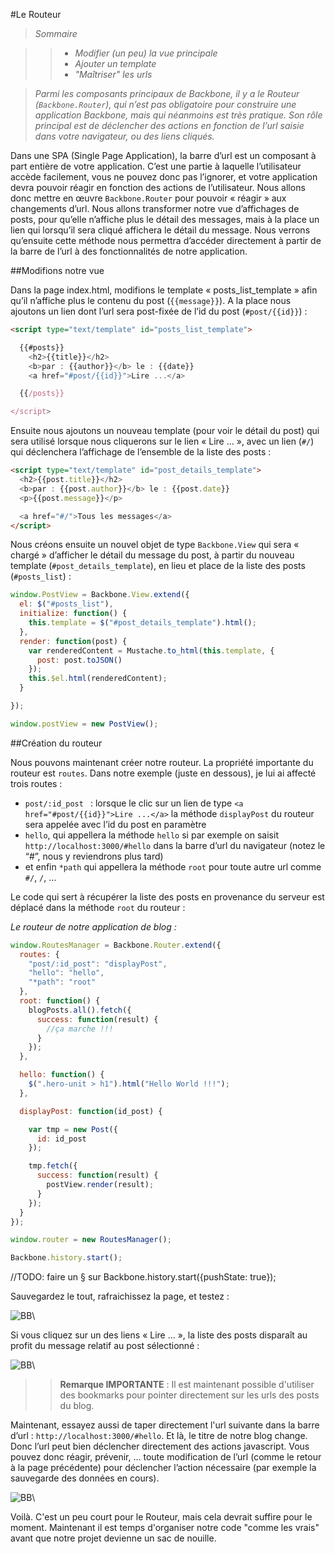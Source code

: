 #Le Routeur

>*Sommaire*

>>- *Modifier (un peu) la vue principale*
>>- *Ajouter un template*
>>- *"Maîtriser" les urls*


>*Parmi les composants principaux de Backbone, il y a le Routeur (`Backbone.Router`), qui n’est pas obligatoire pour construire une application Backbone, mais qui néanmoins est très pratique. Son rôle principal est de déclencher des actions en fonction de l’url saisie dans votre navigateur, ou des liens cliqués.*

Dans une SPA (Single Page Application), la barre d’url est un composant à part entière de votre application. C’est une partie à laquelle l’utilisateur accède facilement, vous ne pouvez donc pas l’ignorer, et votre application devra pouvoir réagir en fonction des actions de l’utilisateur. Nous allons donc mettre en œuvre `Backbone.Router` pour pouvoir « réagir » aux changements d’url.
Nous allons transformer notre vue d’affichages de posts, pour qu’elle n’affiche plus le détail des messages, mais à la place un lien qui lorsqu’il sera cliqué affichera le détail du message. Nous verrons qu’ensuite cette méthode nous permettra d’accéder directement à partir de la barre de l’url à des fonctionnalités de notre application.

##Modifions notre vue

Dans la page index.html, modifions le template « posts_list_template » afin qu’il n’affiche plus le contenu du post (`{{message}}`). A la place nous ajoutons un lien dont l’url sera post-fixée de l’id du post (`#post/{{id}}`) :

```html
<script type="text/template" id="posts_list_template">

  {{#posts}}
    <h2>{{title}}</h2>
    <b>par : {{author}}</b> le : {{date}}
    <a href="#post/{{id}}">Lire ...</a>

  {{/posts}}

</script>
```

Ensuite nous ajoutons un nouveau template (pour voir le détail du post) qui sera utilisé lorsque nous cliquerons sur le lien « Lire … », avec un lien (`#/`) qui déclenchera l’affichage de l’ensemble de la liste des posts :

```html
<script type="text/template" id="post_details_template">
  <h2>{{post.title}}</h2>
  <b>par : {{post.author}}</b> le : {{post.date}}
  <p>{{post.message}}</p>

  <a href="#/">Tous les messages</a>
</script>
```

Nous créons ensuite un nouvel objet de type `Backbone.View` qui sera « chargé » d’afficher le détail du message du post, à partir du nouveau template (`#post_details_template`), en lieu et place de la liste des posts (`#posts_list`) :

```javascript
window.PostView = Backbone.View.extend({
  el: $("#posts_list"),
  initialize: function() {
    this.template = $("#post_details_template").html();
  },
  render: function(post) {
    var renderedContent = Mustache.to_html(this.template, {
      post: post.toJSON()
    });
    this.$el.html(renderedContent);
  }

});

window.postView = new PostView();
```

##Création du routeur

Nous pouvons maintenant créer notre routeur. La propriété importante du routeur est `routes`. Dans notre exemple (juste en dessous), je lui ai affecté trois routes :

- `post/:id_post ` : lorsque le clic sur un lien de type `<a href="#post/{{id}}">Lire ...</a>` la méthode `displayPost` du routeur sera appelée avec l’id du post en paramètre
- `hello`, qui appellera la méthode `hello` si par exemple on saisit `http://localhost:3000/#hello` dans la barre d’url du navigateur (notez le “#”, nous y reviendrons plus tard)
- et enfin `*path` qui appellera la méthode `root` pour toute autre url comme `#/`, `/`, …

Le code qui sert à récupérer la liste des posts en provenance du serveur est déplacé dans la méthode `root` du routeur :

*Le routeur de notre application de blog :*

```javascript
window.RoutesManager = Backbone.Router.extend({
  routes: {
    "post/:id_post": "displayPost",
    "hello": "hello",
    "*path": "root"
  },
  root: function() {
    blogPosts.all().fetch({
      success: function(result) {
        //ça marche !!!
      }
    });
  },

  hello: function() {
    $(".hero-unit > h1").html("Hello World !!!");
  },

  displayPost: function(id_post) {

    var tmp = new Post({
      id: id_post
    });

    tmp.fetch({
      success: function(result) {
        postView.render(result);
      }
    });
  }
});

window.router = new RoutesManager();

Backbone.history.start();
```

  //TODO: faire un § sur Backbone.history.start({pushState: true});

Sauvegardez le tout, rafraichissez la page, et testez :

![BB](RSRC/08_01_routeur.png)\


Si vous cliquez sur un des liens « Lire … », la liste des posts disparaît au profit du message relatif au post sélectionné :

![BB](RSRC/08_02_routeur.png)\


>>**Remarque IMPORTANTE** : Il est maintenant possible d'utiliser des bookmarks pour pointer directement sur les urls des posts du blog.

Maintenant, essayez aussi de taper directement l'url suivante dans la barre d’url : `http://localhost:3000/#hello`. Et là, le titre de notre blog change. Donc l’url peut bien déclencher directement des actions javascript. Vous pouvez donc réagir, prévenir, … toute modification de l’url (comme le retour à la page précédente) pour déclencher l’action nécessaire (par exemple la sauvegarde des données en cours).

![BB](RSRC/08_03_routeur.png)\


Voilà. C'est un peu court pour le Routeur, mais cela devrait suffire pour le moment. Maintenant il est temps d'organiser notre code "comme les vrais" avant que notre projet devienne un sac de nouille.

